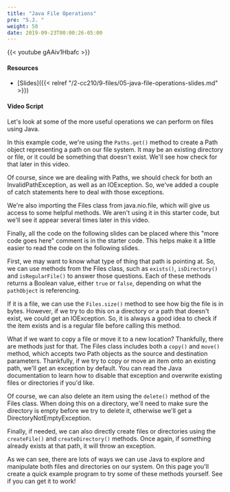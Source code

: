 ```yaml
---
title: "Java File Operations"
pre: "5.J. "
weight: 50
date: 2019-09-23T00:00:26-05:00
---
```


{{< youtube gAAiv1Hbafc >}}

#### Resources

* [Slides]({{< relref "/2-cc210/9-files/05-java-file-operations-slides.md" >}})

#### Video Script

Let's look at some of the more useful operations we can perform on files using Java.

In this example code, we're using the `Paths.get()` method to create a Path object representing a path on our file system. It may be an existing directory or file, or it could be something that doesn't exist. We'll see how check for that later in this video.

Of course, since we are dealing with Paths, we should check for both an InvalidPathException, as well as an IOException. So, we've added a couple of catch statements here to deal with those exceptions.

We're also importing the Files class from java.nio.file, which will give us access to some helpful methods. We aren't using it in this starter code, but we'll see it appear several times later in this video.

Finally, all the code on the following slides can be placed where this "more code goes here" comment is in the starter code. This helps make it a little easier to read the code on the following slides.

First, we may want to know what type of thing that path is pointing at. So, we can use methods from the Files class, such as `exists()`, `isDirectory()` and `isRegularFile()` to answer those questions. Each of these methods returns a Boolean value, either `true` or `false`, depending on what the `pathObject` is referencing.

If it is a file, we can use the `Files.size()` method to see how big the file is in bytes. However, if we try to do this on a directory or a path that doesn't exist, we could get an IOException. So, it is always a good idea to check if the item exists and is a regular file before calling this method.

What if we want to copy a file or move it to a new location? Thankfully, there are methods just for that. The Files class includes both a `copy()` and `move()` method, which accepts two Path objects as the source and destination parameters. Thankfully, if we try to copy or move an item onto an existing path, we'll get an exception by default. You can read the Java documentation to learn how to disable that exception and overwrite existing files or directories if you'd like.

Of course, we can also delete an item using the `delete()` method of the Files class. When doing this on a directory, we'll need to make sure the directory is empty before we try to delete it, otherwise we'll get a DirectoryNotEmptyException.

Finally, if needed, we can also directly create files or directories using the `createFile()` and `createDirectory()` methods. Once again, if something already exists at that path, it will throw an exception.

As we can see, there are lots of ways we can use Java to explore and manipulate both files and directories on our system. On this page you'll create a quick example program to try some of these methods yourself. See if you can get it to work!
